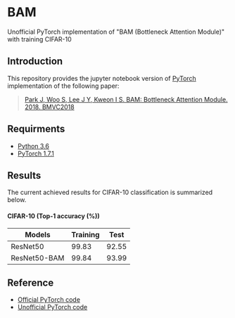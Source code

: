 # BAM
Unofficial PyTorch implementation of "BAM (Bottleneck Attention Module)" with training CIFAR-10 

## Introduction
This repository provides the jupyter notebook version of [PyTorch](https://pytorch.org/) implementation of the following paper:
> [Park J, Woo S, Lee J Y, Kweon I S. BAM: Bottleneck Attention Module. 2018. BMVC2018](https://arxiv.org/pdf/1807.06514.pdf)

## Requirments
* [Python 3.6](https://www.continuum.io/downloads)
* [PyTorch 1.7.1](http://pytorch.org/)

## Results
The current achieved results for CIFAR-10 classification is summarized below.

#### CIFAR-10 (Top-1 accuracy (%))
Models         | Training          | Test              |
-------------  | ----------------- | ----------------- |
ResNet50       | 99.83             | 92.55             |
ResNet50-BAM   | 99.84             | 93.99             |

## Reference
* [Official PyTorch code](https://github.com/Jongchan/attention-module)
* [Unofficial PyTorch code](https://github.com/asdf2kr/BAM-CBAM-pytorch)
